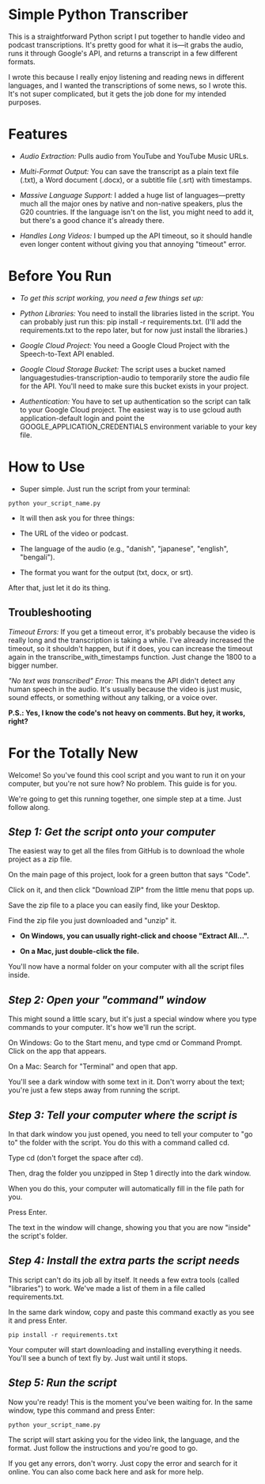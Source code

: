 # **Simple Python Transcriber**

This is a straightforward Python script I put together to handle video and podcast transcriptions. It's pretty good for what it is—it grabs the audio, runs it through Google's API, and returns a transcript in a few different formats.

I wrote this because I really enjoy listening and reading news in different languages, and I wanted the transcriptions of some news, so I wrote this. It's not super complicated, but it gets the job done for my intended purposes.

# **Features**

- *Audio Extraction:* Pulls audio from YouTube and YouTube Music URLs.

- *Multi-Format Output:* You can save the transcript as a plain text file (.txt), a Word document (.docx), or a subtitle file (.srt) with timestamps.

- *Massive Language Support:* I added a huge list of languages—pretty much all the major ones by native and non-native speakers, plus the G20 countries. If the language isn't on the list, you might need to add it, but there's a good chance it's already there.

- *Handles Long Videos:* I bumped up the API timeout, so it should handle even longer content without giving you that annoying "timeout" error. 

# **Before You Run**

- *To get this script working, you need a few things set up:*

- *Python Libraries:* You need to install the libraries listed in the script. You can probably just run this: pip install -r requirements.txt. (I'll add the requirements.txt to the repo later, but for now just install the libraries.)

- *Google Cloud Project:* You need a Google Cloud Project with the Speech-to-Text API enabled.

- *Google Cloud Storage Bucket:* The script uses a bucket named languagestudies-transcription-audio to temporarily store the audio file for the API. You'll need to make sure this bucket exists in your project.

- *Authentication:* You have to set up authentication so the script can talk to your Google Cloud project. The easiest way is to use gcloud auth application-default login and point the GOOGLE_APPLICATION_CREDENTIALS environment variable to your key file.

# **How to Use**

- Super simple. Just run the script from your terminal:

```python your_script_name.py```

- It will then ask you for three things:

* The URL of the video or podcast.

* The language of the audio (e.g., "danish", "japanese", "english", "bengali").

* The format you want for the output (txt, docx, or srt).

After that, just let it do its thing.

## **Troubleshooting**

*Timeout Errors:* If you get a timeout error, it's probably because the video is really long and the transcription is taking a while. I've already increased the timeout, so it shouldn't happen, but if it does, you can increase the timeout again in the transcribe_with_timestamps function. Just change the 1800 to a bigger number.

*"No text was transcribed" Error:* This means the API didn't detect any human speech in the audio. It's usually because the video is just music, sound effects, or something without any talking, or a voice over.

**P.S.: Yes, I know the code's not heavy on comments. But hey, it works, right?**


# **For the Totally New**

Welcome! So you've found this cool script and you want to run it on your computer, but you're not sure how? No problem. This guide is for you.

We're going to get this running together, one simple step at a time. Just follow along.

## *Step 1: Get the script onto your computer*

The easiest way to get all the files from GitHub is to download the whole project as a zip file.

On the main page of this project, look for a green button that says "Code".

Click on it, and then click "Download ZIP" from the little menu that pops up.

Save the zip file to a place you can easily find, like your Desktop.

Find the zip file you just downloaded and "unzip" it.

- **On Windows, you can usually right-click and choose "Extract All...".**

- **On a Mac, just double-click the file.**

You'll now have a normal folder on your computer with all the script files inside.

## *Step 2: Open your "command" window*
This might sound a little scary, but it's just a special window where you type commands to your computer. It's how we'll run the script.

On Windows: Go to the Start menu, and type cmd or Command Prompt. Click on the app that appears.

On a Mac: Search for "Terminal" and open that app.

You'll see a dark window with some text in it. Don't worry about the text; you're just a few steps away from running the script.

## *Step 3: Tell your computer where the script is*
In that dark window you just opened, you need to tell your computer to "go to" the folder with the script. You do this with a command called cd.

Type cd (don't forget the space after cd).

Then, drag the folder you unzipped in Step 1 directly into the dark window.

When you do this, your computer will automatically fill in the file path for you.

Press Enter.

The text in the window will change, showing you that you are now "inside" the script's folder.

## *Step 4: Install the extra parts the script needs*
This script can't do its job all by itself. It needs a few extra tools (called "libraries") to work. We've made a list of them in a file called requirements.txt.

In the same dark window, copy and paste this command exactly as you see it and press Enter.

```pip install -r requirements.txt```

Your computer will start downloading and installing everything it needs. You'll see a bunch of text fly by. Just wait until it stops.

## *Step 5: Run the script*
Now you're ready! This is the moment you've been waiting for. In the same window, type this command and press Enter:

```python your_script_name.py```

The script will start asking you for the video link, the language, and the format. Just follow the instructions and you're good to go.

If you get any errors, don't worry. Just copy the error and search for it online. You can also come back here and ask for more help.
